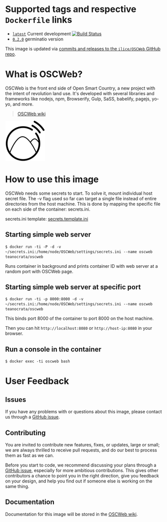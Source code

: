 # Supported tags and respective `Dockerfile` links

-	[`latest`](https://github.com/ilice/OSCWeb/blob/master/Dockerfile) Current development [![Build Status](https://travis-ci.org/ilice/OSCWeb.svg?branch=master)](https://travis-ci.org/ilice/OSCWeb)
-	[`0.2.0`](https://github.com/ilice/OSCWeb/blob/0.2.0/Dockerfile) germinatio version

This image is updated via [commits and releases to the `ilice/OSCWeb` GitHub repo](https://github.com/ilice/OSCWeb).

# What is OSCWeb?

OSCWeb is the front end side of Open Smart Country, a new project with the intent of revolution land use. It's developed with several libraries and frameworks like nodejs,  npm, Browserify, Gulp, SaSS, babelify, pagejs, yo-yo, and more.

> [OSCWeb wiki](https://github.com/ilice/OSCWeb/wiki)

![logo](https://raw.githubusercontent.com/ilice/OSCWeb/master/assets/favicon/OpenSmartCountry_logo_128x128.png)

# How to use this image

OSCWeb needs some secrets to start. To solve it, mount individual host secret file. The -v flag used so far can target a single file instead of entire directories from the host machine. This is done by mapping the specific file on each side of the container: secrets.ini.

secrets.ini template: [secrets.template.ini](https://github.com/ilice/OSCWeb/blob/master/settings/secrets.template.ini)

## Starting simple web server

```console
$ docker run -ti -P -d -v ~/secrets.ini:/home/node/OSCWeb/settings/secrets.ini --name oscweb teanocrata/oscweb
```

Runs container in background and prints container ID with web server at a random port with OSCWeb page.

## Starting simple web server at specific port

```console
$ docker run -ti -p 8000:8000 -d -v ~/secrets.ini:/home/node/OSCWeb/settings/secrets.ini --name oscweb teanocrata/oscweb
```

This binds port 8000 of the container to port 8000 on the host machine.

Then you can hit `http://localhost:8080` or `http://host-ip:8080` in your browser.

## Run a console in the container

```console
$ docker exec -ti oscweb bash
```

# User Feedback

## Issues

If you have any problems with or questions about this image, please contact us through a [GitHub issue](https://github.com/ilice/OSCWeb/issues).

## Contributing

You are invited to contribute new features, fixes, or updates, large or small; we are always thrilled to receive pull requests, and do our best to process them as fast as we can.

Before you start to code, we recommend discussing your plans through a [GitHub issue](https://github.com/ilice/OSCWeb/issues), especially for more ambitious contributions. This gives other contributors a chance to point you in the right direction, give you feedback on your design, and help you find out if someone else is working on the same thing.

## Documentation

Documentation for this image will be stored in the [OSCWeb wiki](https://github.com/ilice/OSCWeb/wiki).
